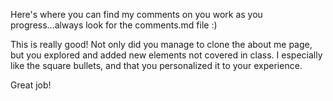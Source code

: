 Here's where you can find my comments on you work as you progress...always look for the comments.md file :)

This is really good! Not only did you manage to clone the about me page, but you explored and added new elements not covered in class. I especially like the square bullets, and that you personalized it to your experience.

Great job! 
